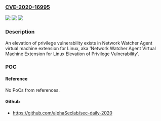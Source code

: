### [CVE-2020-16995](https://cve.mitre.org/cgi-bin/cvename.cgi?name=CVE-2020-16995)
![](https://img.shields.io/static/v1?label=Product&message=Network%20Watcher%20Agent%20virtual%20machine%20extension%20for%20Linux&color=blue)
![](https://img.shields.io/static/v1?label=Version&message=n%2Fa&color=blue)
![](https://img.shields.io/static/v1?label=Vulnerability&message=Elevation%20of%20Privilege&color=brighgreen)

### Description

An elevation of privilege vulnerability exists in Network Watcher Agent virtual machine extension for Linux, aka 'Network Watcher Agent Virtual Machine Extension for Linux Elevation of Privilege Vulnerability'.

### POC

#### Reference
No PoCs from references.

#### Github
- https://github.com/alphaSeclab/sec-daily-2020

